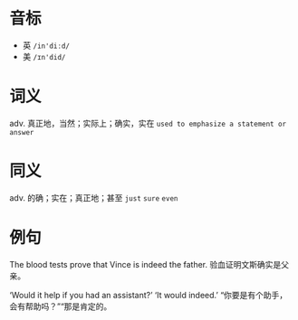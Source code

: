 # 音标

- 英 `/in'diːd/`
- 美 `/ɪn'did/`

# 词义

adv. 真正地，当然；实际上；确实，实在
`used to emphasize a statement or answer`

# 同义

adv. 的确；实在；真正地；甚至
`just` `sure` `even`

# 例句

The blood tests prove that Vince is indeed the father.
验血证明文斯确实是父亲。

‘Would it help if you had an assistant?’ ‘It would indeed.’
“你要是有个助手，会有帮助吗？”“那是肯定的。


